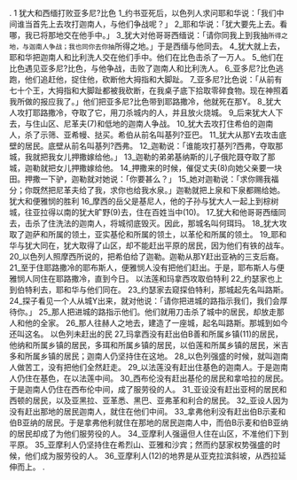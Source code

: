 . 1 
犹大和西缅打败亚多尼?比色 
1_约书亚死后，以色列人求问耶和华说：「我们中间谁当首先上去攻打迦南人，与他们争战呢？」 2_耶和华说：「犹大要先上去。看哪，我已将那地交在他手中。」 3_犹大对他哥哥西缅说：「请你同我上到我抽`所得之地，与迦南人争战；我也同你去你抽`所得之地。」于是西缅与他同去。 4_犹大就上去，耶和华把迦南人和比利洗人交在他们手中。他们在比色击杀了一万人。 5_他们在比色遇见亚多尼?比色，与他争战，击败了迦南人和比利洗人。 6_亚多尼?比色逃跑，他们追赶他，捉住他，砍断他大拇指和大脚趾。 7_亚多尼?比色说：「从前有七十个王，大拇指和大脚趾都被我砍断，在我桌子底下拾取零碎食物。现在神照着我所做的报应我了。」他们把亚多尼?比色带到耶路撒冷，他就死在那Y。 
8_犹大人攻打耶路撒冷，夺取了它，用刀杀城内的人，并且放火烧城。 9_后来犹大人下去，与住山区、尼革夫(7)和低地的迦南人争战。 10_犹大去攻打住希伯的迦南人，杀了示筛、亚希幔、挞买。希伯从前名叫基列?亚巴。 
11_犹大从那Y去攻击底壁的居民。底壁从前名叫基列?西弗。 12_迦勒说：「谁能攻打基列?西弗，夺取那城，我就把我女儿押撒嫁给他。」 13_迦勒的弟弟基纳斯的儿子俄陀聂夺取了那城，迦勒就把女儿押撒嫁给他。 14_押撒来的时候，催促丈夫(8)向她父亲要一块田。押撒一下驴，迦勒就对她说：「你要甚么？」 15_她对迦勒说：「求你赐我福分；你既然把尼革夫给了我，求你也给我水泉。」迦勒就把上泉和下泉都赐给她。 
犹大和便雅悯的胜利 
16_摩西的岳父是基尼人，他的子孙与犹大人一起上到棕树城，往亚拉得以南的犹大旷野(9)去，住在百姓当中(10)。 17_犹大和他哥哥西缅同去，击杀了住洗法的迦南人，将城彻底毁灭。因此，那城名叫何珥玛。 18_犹大攻取了迦萨和所属的领土，亚实基伦和所属的领土，以革伦和所属的领土。 19_耶和华与犹大同在，犹大取得了山区，却不能赶出平原的居民，因为他们有铁的战车。 20_以色列人照摩西所说的，把希伯给了迦勒。迦勒从那Y赶出亚衲的三支后裔。 21_至于住耶路撒冷的耶布斯人，便雅悯人没有把他们赶出。于是，耶布斯人与便雅悯人同住在耶路撒冷，直到今日。 
以法莲和玛拿西攻取伯特利 
22_约瑟家也上到伯特利去，耶和华与他们同在。 23_约瑟家去窥探伯特利，那城起先名叫路斯。 24_探子看见一个人从城Y出来，就对他说：「请你把进城的路指示我们，我们会厚待你。」 25_那人把进城的路指示他们。他们就用刀击杀了城中的居民，却放走那人和他的全家。 26_那人往赫人之地去，建造了一座城，起名叫路斯。那城到如今还叫这名。 
以色列未赶出的民 
27_玛拿西没有赶出伯B善和所属乡镇(11)的居民，他纳和所属乡镇的居民，多珥和所属乡镇的居民，以伯莲和所属乡镇的居民，米吉多和所属乡镇的居民；迦南人仍坚持住在这地。 28_以色列强盛的时候，就叫迦南人做苦工，没有把他们全然赶走。 
29_以法莲没有赶出住基色的迦南人。于是迦南人仍住在基色，在以法莲中间。 
30_西布伦没有赶出基伦的居民和拿哈拉的居民。于是迦南人仍住在西布伦中间，成了服劳役的人。 
31_亚设没有赶出亚柯的居民和西顿的居民，以及亚黑拉、亚革悉、黑巴、亚弗革和利合的居民。 32_亚设人因为没有赶出那地的居民迦南人，就住在他们中间。 
33_拿弗他利没有赶出伯B示麦和伯B亚纳的居民。于是拿弗他利就住在那地的居民迦南人中，而伯B示麦和伯B亚纳的居民却成了为他们服劳役的人。 
34_亚摩利人强逼但人住在山区，不准他们下到平原。 35_亚摩利人仍坚持住在希烈山、亚雅和沙宾；然而约瑟家权势强盛的时候，他们成为服劳役的人。 36_亚摩利人(12)的地界是从亚克拉滨斜坡，从西拉延伸而上。 
  .